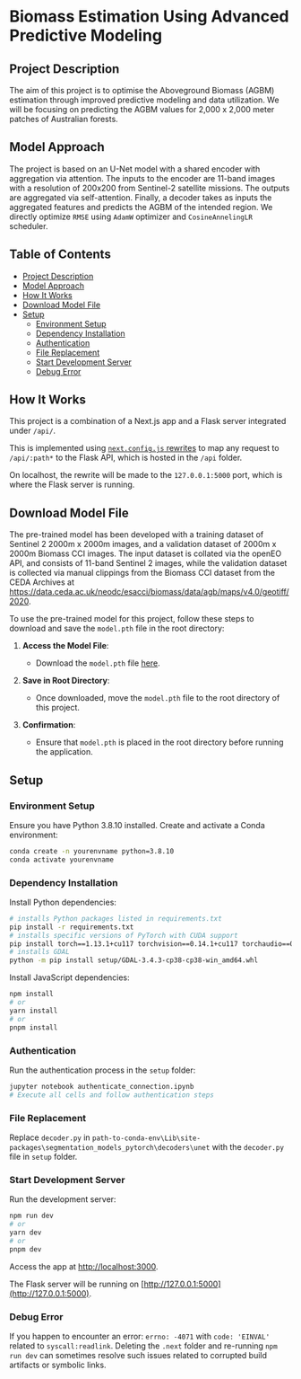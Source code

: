 # Biomass Estimation Using Advanced Predictive Modeling

## Project Description

The aim of this project is to optimise the Aboveground Biomass (AGBM) estimation through improved predictive modeling and data utilization. We will be focusing on predicting the AGBM values for 2,000 x 2,000 meter patches of Australian forests.

## Model Approach

The project is based on an U-Net model with a shared encoder with aggregation via attention. The inputs to the encoder are 11-band images with a resolution of 200x200 from Sentinel-2 satellite missions. The outputs are aggregated via self-attention. Finally, a decoder takes as inputs the aggregated features and predicts the AGBM of the intended region. We directly optimize `RMSE` using `AdamW` optimizer and `CosineAnnelingLR` scheduler.

## Table of Contents
- [Project Description](#project-description)
- [Model Approach](#model-approach)
- [How It Works](#how-it-works)
- [Download Model File](#download-model-file)
- [Setup](#setup)
  - [Environment Setup](#environment-setup)
  - [Dependency Installation](#dependency-installation)
  - [Authentication](#authentication)
  - [File Replacement](#file-replacement)
  - [Start Development Server](#start-development-server)
  - [Debug Error](#debug-error)

## How It Works

This project is a combination of a Next.js app and a Flask server integrated under `/api/`.

This is implemented using [`next.config.js` rewrites](https://github.com/vercel/examples/blob/main/python/nextjs-flask/next.config.js) to map any request to `/api/:path*` to the Flask API, which is hosted in the `/api` folder.

On localhost, the rewrite will be made to the `127.0.0.1:5000` port, which is where the Flask server is running.

## Download Model File
The pre-trained model has been developed with a training dataset of Sentinel 2 2000m x 2000m images, and a validation dataset of 2000m x 2000m Biomass CCI images. The input dataset is collated via the openEO API, and consists of 11-band Sentinel 2 images, while the validation dataset is collected via manual clippings from the Biomass CCI dataset from the CEDA Archives at https://data.ceda.ac.uk/neodc/esacci/biomass/data/agb/maps/v4.0/geotiff/2020.

To use the pre-trained model for this project, follow these steps to download and save the `model.pth` file in the root directory:

1. **Access the Model File**:
   - Download the `model.pth` file [here](https://drive.google.com/drive/folders/1w74Ye16XEJrh27o4AK09qxgPPbpzjml3?usp=sharing).

2. **Save in Root Directory**:
   - Once downloaded, move the `model.pth` file to the root directory of this project.

3. **Confirmation**:
   - Ensure that `model.pth` is placed in the root directory before running the application.

## Setup

### Environment Setup

Ensure you have Python 3.8.10 installed. Create and activate a Conda environment:

```bash
conda create -n yourenvname python=3.8.10 
conda activate yourenvname 
```

### Dependency Installation

Install Python dependencies:

```bash
# installs Python packages listed in requirements.txt
pip install -r requirements.txt
# installs specific versions of PyTorch with CUDA support
pip install torch==1.13.1+cu117 torchvision==0.14.1+cu117 torchaudio==0.13.1 --extra-index-url https://download.pytorch.org/whl/cu117
# installs GDAL
python -m pip install setup/GDAL-3.4.3-cp38-cp38-win_amd64.whl
```

Install JavaScript dependencies:

```bash
npm install
# or
yarn install
# or
pnpm install
```

### Authentication

Run the authentication process in the `setup` folder:

```bash
jupyter notebook authenticate_connection.ipynb
# Execute all cells and follow authentication steps
```

### File Replacement

Replace `decoder.py` in `path-to-conda-env\Lib\site-packages\segmentation_models_pytorch\decoders\unet` with the `decoder.py` file in `setup` folder.

### Start Development Server

Run the development server:

```bash
npm run dev
# or
yarn dev
# or
pnpm dev
```

Access the app at [http://localhost:3000](http://localhost:3000).

The Flask server will be running on [http://127.0.0.1:5000](http://127.0.0.1:5000).

### Debug Error

If you happen to encounter an error: `errno: -4071` with `code: 'EINVAL'` related to `syscall:readlink`. Deleting the `.next` folder and re-running `npm run dev` can sometimes resolve such issues related to corrupted build artifacts or symbolic links.
